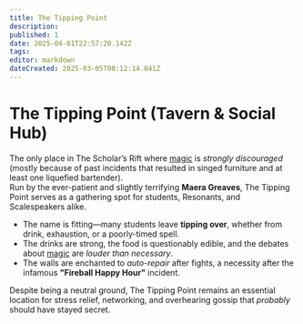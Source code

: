 ```yaml
---
title: The Tipping Point
description: 
published: 1
date: 2025-04-01T22:57:20.142Z
tags: 
editor: markdown
dateCreated: 2025-03-05T00:12:14.041Z
---
```


# The Tipping Point (Tavern & Social Hub)
The only place in The Scholar’s Rift where [magic](/structure/mechanic/magic.md) is *strongly discouraged* (mostly because of past incidents that resulted in singed furniture and at least one liquefied bartender).  
Run by the ever-patient and slightly terrifying **Maera Greaves**, The Tipping Point serves as a gathering spot for students, Resonants, and Scalespeakers alike.  

- The name is fitting—many students leave **tipping over**, whether from drink, exhaustion, or a poorly-timed spell.
- The drinks are strong, the food is questionably edible, and the debates about [magic](/structure/mechanic/magic.md) are *louder than necessary*.  
- The walls are enchanted to *auto-repair* after fights, a necessity after the infamous **"Fireball Happy Hour"** incident.  

Despite being a neutral ground, The Tipping Point remains an essential location for stress relief, networking, and overhearing gossip that *probably* should have stayed secret.  
